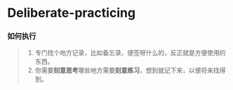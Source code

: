 # Deliberate-practicing



### 如何执行

> 1. 专门找个地方记录，比如备忘录、便签呀什么的，反正就是方便使用的东西。
> 2. 你需要**刻意思考**哪些地方需要**刻意练习**，想到就记下来，以便将来找得到。